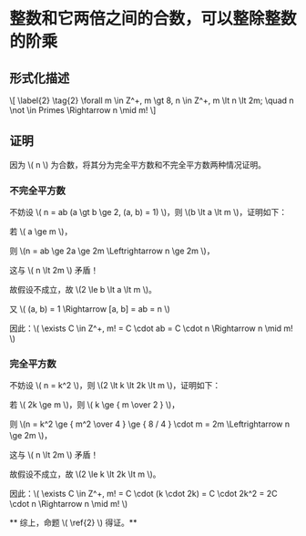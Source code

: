 # 整数和它两倍之间的合数，可以整除整数的阶乘
## 形式化描述
\\[ \label{2} \tag{2}
    \forall m \in Z^+, m \gt 8, n \in Z^+, m \lt n \lt 2m; \quad n \not \in Primes \Rightarrow n \mid m!
\\]

## 证明
因为 \\( n \\) 为合数，将其分为完全平方数和不完全平方数两种情况证明。

### 不完全平方数
不妨设 \\( n = ab (a \gt b \ge 2, (a, b) = 1) \\)，则 \\(b \lt a \lt m \\)，证明如下：

若 \\( a \ge m \\)，

则 \\(n = ab \ge 2a \ge 2m \Leftrightarrow n \ge 2m \\)，

这与 \\( n \lt 2m \\) 矛盾！

故假设不成立，故 \\(2 \le b \lt a \lt m \\)。

又 \\( (a, b) = 1 \Rightarrow [a, b] = ab = n \\)

因此：\\( \exists C \in Z^+, m! = C \cdot ab = C \cdot n \Rightarrow n \mid m! \\)

### 完全平方数
不妨设 \\( n = k^2 \\)，则 \\(2 \lt k \lt 2k \lt m \\)，证明如下：

若 \\( 2k \ge m \\)，则 \\( k \ge { m \over 2 } \\)，

则 \\(n = k^2 \ge { m^2 \over 4 } \ge { 8 / 4 } \cdot m = 2m \Leftrightarrow n \ge 2m \\)，

这与 \\( n \lt 2m \\) 矛盾！

故假设不成立，故 \\(2 \le k \lt 2k \lt m \\)。

因此：\\( \exists C \in Z^+, m! = C \cdot (k \cdot 2k) = C \cdot 2k^2 = 2C \cdot n \Rightarrow n \mid m! \\)

** 综上，命题 \\( \ref{2} \\) 得证。**
